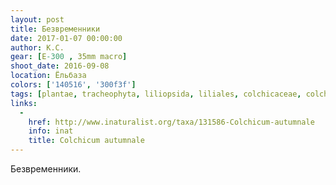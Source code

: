 ```yaml
---
layout: post
title: Безвременники
date: 2017-01-07 00:00:00
author: К.С.
gear: [E-300 , 35mm macro]
shoot_date: 2016-09-08
location: Ёльбаза
colors: ['140516', '300f3f']
tags: [plantae, tracheophyta, liliopsida, liliales, colchicaceae, colchicum, colchicum autumnale]
links:
  -
    href: http://www.inaturalist.org/taxa/131586-Colchicum-autumnale
    info: inat
    title: Colchicum autumnale
---
```


Безвременники.
